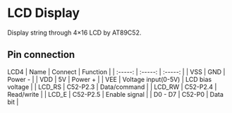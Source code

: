 # LCD Display

Display string through 4×16 LCD by AT89C52.


## Pin connection
LCD4
| Name | Connect | Function |
| :-----: | :-----: | :-----: |
| VSS | GND | Power - |
| VDD | 5V | Power + |
| VEE | Voltage input(0-5V) | LCD bias voltage |
| LCD_RS | C52-P2.3 | Data/command |
| LCD_RW | C52-P2.4 | Read/write |
| LCD_E | C52-P2.5 | Enable signal |
| D0 - D7 | C52-P0 | Data bit |
